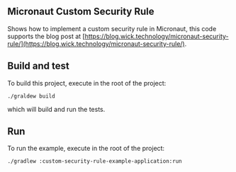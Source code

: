 ## Micronaut Custom Security Rule

Shows how to implement a custom security rule in Micronaut, this code supports the blog post at [https://blog.wick.technology/micronaut-security-rule/](https://blog.wick.technology/micronaut-security-rule/).

## Build and test
To build this project, execute in the root of the project:

    ./graldew build
    
which will build and run the tests.

## Run
To run the example, execute in the root of the project:

    ./gradlew :custom-security-rule-example-application:run
